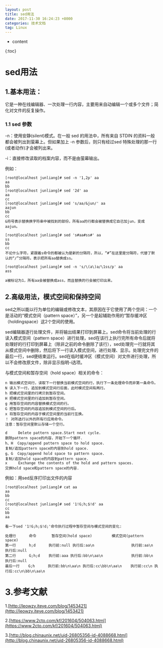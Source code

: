 ```yaml
---
layout: post
title: sed用法
date: 2017-11-30 16:24:23 +8000
categories: 技术文档
tag: Linux
---
```


* content

{:toc}

# sed用法

## 1.基本用法：

它是一种在线编辑器、一次处理一行内容，主要用来自动编辑一个或多个文件；简化对文件的反复操作。

### 1.1 sed 参数

-n：使用安静(silent)模式。在一般 sed 的用法中，所有来自 STDIN 的资料一般都会被列出到萤幕上。但如果加上 -n 参数后，则只有经过sed 特殊处理的那一行(或者动作)才会被列出来。

-i：直接修改读取的档案内容，而不是由萤幕输出。

例如：

```shell
[root@localhost junliang]# sed -n '1,2p' aa
aa
bb
[root@localhost junliang]# sed '2d' aa
aa
cc
[root@localhost junliang]# sed 's/aa/&jun/' aa
aajun
bb
cc
&符号表示替换换字符串中被找到的部份，所有aa的行都会被替换成它自已加jun，变成aajun。

[root@localhost junliang]# sed 's#aa#ss#' aa
ss
bb
cc
不论什么字符，紧跟着s命令的都被认为是新的分隔符，所以，“#”在这里是分隔符，代替了默认的“/”分隔符。表示把所有aa替换成ss。

[root@localhost junliang]# sed -n 's/\(a\)a/\1ss/p' aa
ass

a被标记为1，所有aa会被替换成ass，而且替换的行会被打印出来。
```

## 2.高级用法，模式空间和保持空间

sed之所以能以行为单位的编辑或修改文本，其原因在于它使用了两个空间：一个是活动的“模式空间（pattern space）”，另一个是起辅助作用的“暂存缓冲区（holdingspace）这2个空间的使用。


sed编辑器逐行处理文件，并将输出结果打印到屏幕上。sed命令将当前处理的行读入模式空间（pattern space）进行处理，sed在该行上执行完所有命令后就将处理好的行打印到屏幕上（除非之前的命令删除了该行），sed处理完一行就将其从模式空间中删除，然后将下一行读入模式空间，进行处理、显示。处理完文件的最后一行，sed便结束运行。sed在临时缓冲区（模式空间）对文件进行处理，所以不会修改原文件，除非显示指明-i选项。

与模式空间和暂存空间（hold space）相关的命令：

	n 输出模式空间行，读取下一行替换当前模式空间的行，执行下一条处理命令而非第一条命令。
	N 读入下一行，追加到模式空间行后面，此时模式空间有两行。
	h 把模式空间里的行拷贝到暂存空间。
	H 把模式空间里的行追加到暂存空间。
	g 用暂存空间的内容替换模式空间的行。
	G 把暂存空间的内容追加到模式空间的行后。
	x 将暂存空间的内容于模式空间里的当前行互换。
	！ 对所选行以外的所有行应用命令。
	注意：暂存空间里默认存储一个空行。
	
	d     Delete pattern space.Start next cycle. 
	删除pattern space的内容，开始下一个循环.
	h、H  Copy/append pattern space to hold space. 
	复制/追加pattern space的内容到hold space.
	g、G  Copy/append hold space to pattern space. 
	复制/追加hold space的内容到pattern space.
	x     Exchange the contents of the hold and pattern spaces.
	交换hold space和pattern space的内容.


例如：用sed反序打印出文件的内容
	
```shell
[root@localhost junliang]# cat aa
aa
bb
cc
[root@localhost junliang]# sed '1!G;h;$!d' aa
cc
bb
aa

看一下sed '1!G;h;$!d;'命令执行过程中暂存空间与模式空间的变化:

处理行      命令       暂存空间(hold space)         模式空间(pattern space)                                                               
第一行      h;d      执行前:null 执行后:aa\n                 执行前:aa\n 执行后:null                                                                                  
第二行      G;h;d    执行前:aaa 执行后:bb\n\aa\n             执行前:bb\n 执行后:null                            
最后一行    G;h      执行前:bb\n\aa\n 执行后:cc\bb\n\aa\n    执行前:cc\n 执行后:cc\n\bb\n\aa\n
```

# 3.参考文献

1.[http://leowzy.iteye.com/blog/1453421](http://leowzy.iteye.com/blog/1453421)

2.[https://www.2cto.com/kf/201604/504063.html](https://www.2cto.com/kf/201604/504063.html)

3.[http://blog.chinaunix.net/uid-26805356-id-4088668.html](http://blog.chinaunix.net/uid-26805356-id-4088668.html)

